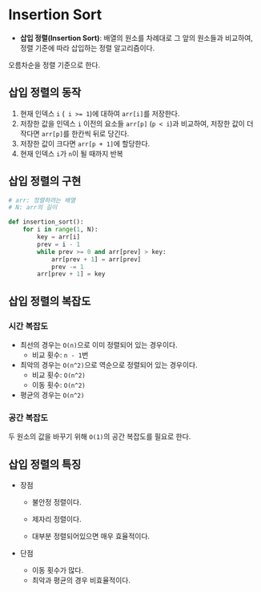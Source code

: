 # Insertion Sort

- **삽입 정렬(Insertion Sort)**: 배열의 원소를 차례대로 그 앞의 원소들과 비교하여, 정렬 기준에 따라 삽입하는 정렬 알고리즘이다.



오름차순을 정렬 기준으로 한다.



## 삽입 정렬의 동작

1. 현재 인덱스 `i` (` i >= 1`)에 대하여 `arr[i]`를 저장한다.
2. 저장한 값을 인덱스 `i` 이전의 요소들 `arr[p]` (`p < i`)과 비교하여, 저장한 값이 더 작다면 `arr[p]`를 한칸씩 뒤로 당긴다.
3. 저장한 값이 크다면 `arr[p + 1]`에 할당한다.
4. 현재 인덱스 `i`가 `n`이 될 때까지 반복



## 삽입 정렬의 구현

```python
# arr: 정렬하려는 배열
# N: arr의 길이

def insertion_sort():
	for i in range(1, N):
		key = arr[i]
		prev = i - 1
		while prev >= 0 and arr[prev] > key:
			arr[prev + 1] = arr[prev]
			prev -= 1
		arr[prev + 1] = key
```



## 삽입 정렬의 복잡도

### 시간 복잡도

- 최선의 경우는 `O(n)`으로 이미 정렬되어 있는 경우이다.
  - 비교 횟수: `n - 1`번
- 최악의 경우는 `O(n^2)`으로 역순으로 정렬되어 있는 경우이다.
  - 비교 횟수: `O(n^2)`
  - 이동 횟수: `O(n^2)`
- 평균의 경우는 `O(n^2)`



### 공간 복잡도

두 원소의 값을 바꾸기 위해 `O(1)`의 공간 복잡도를 필요로 한다.



## 삽입 정렬의 특징

- 장점

  - 불안정 정렬이다.

  - 제자리 정렬이다.

  - 대부분 정렬되어있으면 매우 효율적이다.

- 단점

  - 이동 횟수가 많다.
  - 최악과 평균의 경우 비효율적이다.
